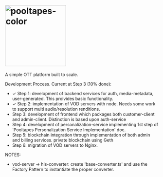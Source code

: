 <!--# ![pooltapes-color](https://user-images.githubusercontent.com/74663147/162610436-542e9389-fce5-44ed-9f50-f47f6b29a910.svg | width=100) -->
# <img src="https://user-images.githubusercontent.com/74663147/162610436-542e9389-fce5-44ed-9f50-f47f6b29a910.svg" alt="pooltapes-color" width="200"/>
A simple OTT platform built to scale.

Development Process. Current at Step 3 (10% done):
<ul>
  <li><span>&#10003;</span> Step 1: development of backend services for auth, media-metadata, user-generated. This proivides basic functionality.</li>
  <li><span>&#10003;</span> Step 2: implementation of VOD servers with node. Needs some work to support multi audio/resolution renditions.</li>
  <li>Step 3: development of frontend which packages both customer-client and admin-client. Distinction is based upon auth-service</li>
  <li>Step 4: development of personalization-service implementing 1st step of 'Pooltapes Personalization Service Implementation' doc.</li>
  <li>Step 5: blockchain integration through implementation of both admin and billing services. private blockchain using Geth</li>
  <li>Step 6: migration of VOD servers to Nginx.</li>
</ul>

NOTES:
<ul>
  <li>vod-server &#8594; hls-converter: create 'base-converter.ts' and use the Factory Pattern to instantiate the proper converter.</li>
</ul>

